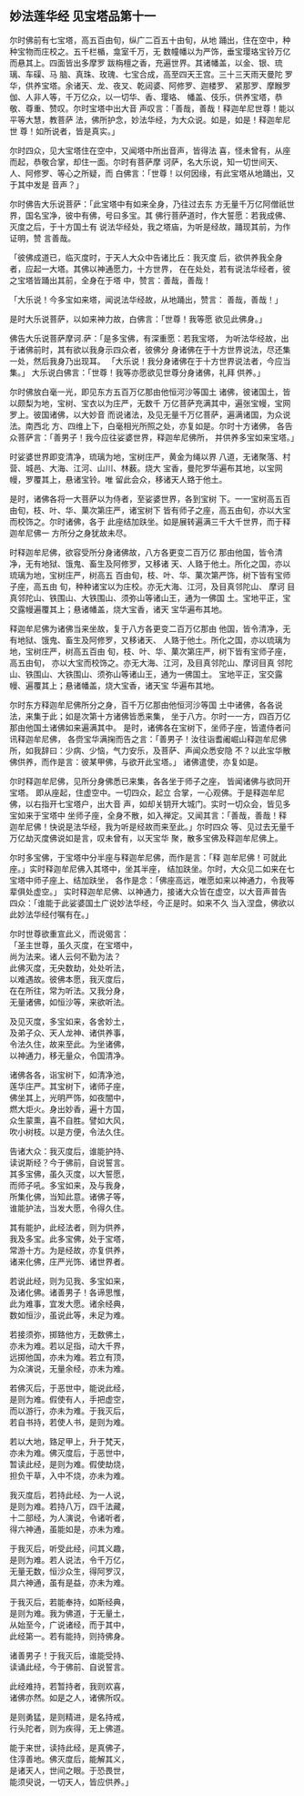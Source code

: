 ## 妙法莲华经 见宝塔品第十一

尔时佛前有七宝塔，高五百由旬，纵广二百五十由旬，从地
踊出，住在空中，种种宝物而庄校之。五千栏楯，龛室千万，无
数幢幡以为严饰，垂宝璎珞宝铃万亿而悬其上。四面皆出多摩罗
跋栴檀之香，充遍世界。其诸幡盖，以金、银、琉璃、车磲、马
脑、真珠、玫瑰、七宝合成，高至四天王宫。三十三天雨天曼陀
罗华，供养宝塔。余诸天、龙、夜叉、乾闼婆、阿修罗、迦楼罗、
紧那罗、摩睺罗伽、人非人等，千万亿众，以一切华、香、璎珞、
幡盖、伎乐，供养宝塔，恭敬、尊重、赞叹。尔时宝塔中出大音
声叹言：「善哉，善哉！释迦牟尼世尊！能以平等大慧，教菩萨
法，佛所护念，妙法华经，为大众说。如是，如是！释迦牟尼世
尊！如所说者，皆是真实。」

尔时四众，见大宝塔住在空中，又闻塔中所出音声，皆得法
喜，怪未曾有，从座而起，恭敬合掌，却住一面。尔时有菩萨摩
诃萨，名大乐说，知一切世间天、人、阿修罗、等心之所疑，而
白佛言：「世尊！以何因缘，有此宝塔从地踊出，又于其中发是
音声？」

尔时佛告大乐说菩萨：「此宝塔中有如来全身，乃往过去东
方无量千万亿阿僧祇世界，国名宝净，彼中有佛，号曰多宝。其
佛行菩萨道时，作大誓愿：若我成佛、灭度之后，于十方国土有
说法华经处，我之塔庙，为听是经故，踊现其前，为作证明，赞
言善哉。

「彼佛成道已，临灭度时，于天人大众中告诸比丘：我灭度
后，欲供养我全身者，应起一大塔。其佛以神通愿力，十方世界，
在在处处，若有说法华经者，彼之宝塔皆踊出其前，全身在于塔
中，赞言：善哉，善哉！

「大乐说！今多宝如来塔，闻说法华经故，从地踊出，赞言：
善哉，善哉！」

是时大乐说菩萨，以如来神力故，白佛言：「世尊！我等愿
欲见此佛身。」

佛告大乐说菩萨摩诃.萨：「是多宝佛，有深重愿：若我宝塔，
为听法华经故，出于诸佛前时，其有欲以我身示四众者，彼佛分
身诸佛在于十方世界说法，尽还集一处，然后我身乃出现耳。
「大乐说！我分身诸佛在于十方世界说法者，今应当集。」
大乐说白佛言：「世尊！我等亦愿欲见世尊分身诸佛，礼拜
供养。」

尔时佛放白毫一光，即见东方五百万亿那由他恒河沙等国土
诸佛，彼诸国土，皆以颇梨为地，宝树、宝衣以为庄严，无数千
万亿菩萨充满其中，遍张宝幔，宝网罗上。彼国诸佛，以大妙音
而说诸法，及见无量千万亿菩萨，遍满诸国，为众说法。南西北
方、四维上下，白毫相光所照之处，亦复如是。尔时十方诸佛，
各告众菩萨言：「善男子！我今应往娑婆世界，释迦牟尼佛所，
并供养多宝如来宝塔。」

时娑婆世界即变清净，琉璃为地，宝树庄严，黄金为绳以界
八道，无诸聚落、村营、城邑、大海、江河、山川、林薮。烧大
宝香，曼陀罗华遍布其地，以宝网幔，罗覆其上，悬诸宝铃。唯
留此会众，移诸天人臵于他土。

是时，诸佛各将一大菩萨以为侍者，至娑婆世界，各到宝树
下。一一宝树高五百由旬，枝、叶、华、菓次第庄严，诸宝树下
皆有师子之座，高五由旬，亦以大宝而校饰之。尔时诸佛，各于
此座结加趺坐。如是展转遍满三千大千世界，而于释迦牟尼佛一
方所分之身犹故未尽。

时释迦牟尼佛，欲容受所分身诸佛故，八方各更变二百万亿
那由他国，皆令清净，无有地狱、饿鬼、畜生及阿修罗，又移诸
天、人臵于他土。所化之国，亦以琉璃为地，宝树庄严，树高五
百由旬，枝、叶、华、菓次第严饰，树下皆有宝师子座，高五由
旬，种种诸宝以为庄校。亦无大海、江河，及目真邻陀山、 摩诃
目真邻陀山、铁围山、大铁围山、须弥山等诸山王，通为一佛国
土。宝地平正，宝交露幔遍覆其上；悬诸幡盖，烧大宝香，诸天
宝华遍布其地。

释迦牟尼佛为诸佛当来坐故，复于八方各更变二百万亿那由
他国，皆令清净，无有地狱、饿鬼、畜生及阿修罗，又移诸天、
人臵于他土。所化之国，亦以琉璃为地，宝树庄严，树高五百由
旬，枝、叶、华、菓次第庄严，树下皆有宝师子座，高五由旬，
亦以大宝而校饰之。亦无大海、江河，及目真邻陀山、摩诃目真
邻陀山、铁围山、大铁围山、须弥山等诸山王，通为一佛国土。
宝地平正，宝交露幔、遍覆其上；悬诸幡盖，烧大宝香，诸天宝
华遍布其地。

尔时东方释迦牟尼佛所分之身，百千万亿那由他恒河沙等国
土中诸佛，各各说法，来集于此；如是次第十方诸佛皆悉来集，
坐于八方。尔时一一方，四百万亿那由他国土诸佛如来遍满其中。
是时，诸佛各在宝树下，坐师子座，皆遣侍者问讯释迦牟尼佛，
各赍宝华满掬而告之言：「善男子！汝往诣耆阇崛山释迦牟尼佛
所，如我辞曰：少病、少恼，气力安乐，及菩萨、声闻众悉安隐
不？以此宝华散佛供养，而作是言：彼某甲佛，与欲开此宝塔。」
诸佛遣使，亦复如是。

尔时释迦牟尼佛，见所分身佛悉已来集，各各坐于师子之座，
皆闻诸佛与欲同开宝塔。 即从座起，住虚空中。一切四众，起立
合掌，一心观佛。于是释迦牟尼佛，以右指开七宝塔户，出大音
声，如却关钥开大城门。实时一切众会，皆见多宝如来于宝塔中
坐师子座，全身不散，如入禅定。又闻其言：「善哉，善哉！释
迦牟尼佛！快说是法华经，我为听是经故而来至此。」尔时四众
等、见过去无量千万亿劫灭度佛说如是言，叹未曾有，以天宝华
聚，散多宝佛及释迦牟尼佛上。

尔时多宝佛，于宝塔中分半座与释迦牟尼佛，而作是言：「释
迦牟尼佛！可就此座。」实时释迦牟尼佛入其塔中，坐其半座，
结加趺坐。尔时，大众见二如来在七宝塔中师子座上、结加趺坐，
各作是念：「佛座高远，唯愿如来以神通力，令我等辈俱处虚空。」
实时释迦牟尼佛、以神通力，接诸大众皆在虚空，以大音声普告
四众：「谁能于此娑婆国土广说妙法华经，今正是时。如来不久
当入涅盘，佛欲以此妙法华经付嘱有在。」

尔时世尊欲重宣此义，而说偈言：   
「圣主世尊，虽久灭度，在宝塔中，  
尚为法来。诸人云何不勤为法？  
此佛灭度，无央数劫，处处听法，  
以难遇故。彼佛本愿，我灭度后，  
在在所往，常为听法。又我分身，  
无量诸佛，如恒沙等，来欲听法。  
  
及见灭度，多宝如来，各舍妙土，  
及弟子众、天人龙神、诸供养事，  
令法久住，故来至此。为坐诸佛，  
以神通力，移无量众，令国清净。  
  
诸佛各各，诣宝树下，如清净池，  
莲华庄严。其宝树下，诸师子座，  
佛坐其上，光明严饰，如夜闇中，  
燃大炬火。身出妙香，遍十方国，  
众生蒙熏，喜不自胜。譬如大风，  
吹小树枝。以是方便，令法久住。  
  
告诸大众：我灭度后，谁能护持、  
读说斯经？今于佛前，自说誓言。  
其多宝佛，虽久灭度，以大誓愿，  
而师子吼。多宝如来，及与我身，  
所集化佛，当知此意。诸佛子等，  
谁能护法，当发大愿，令得久住。  
  
其有能护，此经法者，则为供养，  
我及多宝。此多宝佛，处于宝塔，  
常游十方。为是经故，亦复供养，  
诸来化佛，庄严光饰、诸世界者。  
  
若说此经，则为见我、多宝如来，  
及诸化佛。诸善男子！各谛思惟，  
此为难事，宜发大愿。诸余经典，  
数如恒沙，虽说此等，未足为难。  
  
若接须弥，掷臵他方，无数佛土，  
亦未为难。若以足指，动大千界，  
远掷他国，亦未为难。若立有顶，  
为众演说，无量余经，亦未为难。  
  
若佛灭后，于恶世中，能说此经，  
是则为难。假使有人，手把虚空，  
而以游行，亦未为难。于我灭后，  
若自书持，若使人书，是则为难。  
  
若以大地，臵足甲上，升于梵天，  
亦未为难。佛灭度后，于恶世中，  
暂读此经，是则为难。假使劫烧，  
担负干草，入中不烧，亦未为难。  
  
我灭度后，若持此经、为一人说，  
是则为难。若持八万，四千法藏，  
十二部经，为人演说，令诸听者，  
得六神通，虽能如是，亦未为难。  
  
于我灭后，听受此经，问其义趣，  
是则为难。若人说法，令千万亿，  
无量无数，恒沙众生，得阿罗汉，  
具六神通，虽有是益，亦未为难。  
  
于我灭后，若能奉持，如斯经典，  
是则为难。我为佛道，于无量土，  
从始至今，广说诸经，而于其中，  
此经第一。若有能持，则持佛身。  
  
诸善男子！于我灭后，谁能受持、  
读诵此经，今于佛前、自说誓言。  
  
此经难持，若暂持者，我则欢喜，  
诸佛亦然。如是之人，诸佛所叹。  
  
是则勇猛，是则精进，是名持戒，  
行头陀者，则为疾得，无上佛道。  
  
能于来世，读持此经，是真佛子，  
住淳善地。佛灭度后，能解其义，  
是诸天人，世间之眼。于恐畏世，  
能须臾说，一切天人，皆应供养。」  


